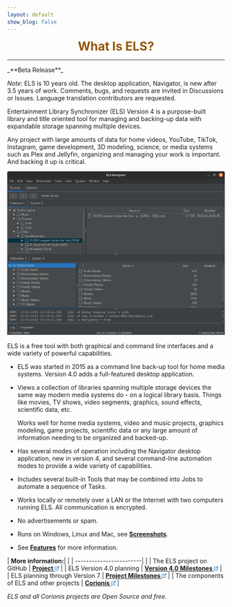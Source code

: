 ```yaml
---
layout: default
show_blog: false
---
```


<center><span style="font-size: 28px; font-face: bold; font-weight: bold; margin-top: 10px; color: #925600;">What Is ELS?</span></center>
<hr/>
_**Beta Release**_

_Note_: ELS is 10 years old. The desktop application, Navigator, is new after 3.5 years of
work. Comments, bugs, and requests are invited in Discussions or Issues. Language
translation contributors are requested.

Entertainment Library Synchronizer (ELS) Version 4 is a purpose-built library and title oriented tool for managing and backing-up data
with expandable storage spanning multiple devices.

Any project with large amounts of data for home videos, YouTube, TikTok, Instagram, game development, 3D modeling, science, or media systems such as Plex
and Jellyfin, organizing and managing your work is important. And backing it up is critical.

<img src="assets/images/media-server-01.png" border="0"/>

ELS is a free tool with both graphical and command line interfaces and a wide variety of powerful capabilities.

 * ELS was started in 2015 as a command line back-up tool for home media systems. Version 4.0 adds a full-featured desktop application.

 * Views a collection of libraries spanning multiple storage devices the same way modern media systems do - on a logical library basis. 
   Things like movies, TV shows, video segments, graphics, sound effects, scientific data, etc.
   
   Works well for home media systems, video and music projects, graphics modeling, game projects, scientific data or any large amount 
   of information needing to be organized and backed-up.

 * Has several modes of operation including the Navigator desktop application, new in version 4, and several command-line automation modes to provide a 
  wide variety of capabilities.

 * Includes several built-in Tools that may be combined into Jobs to automate a sequence of Tasks.

 * Works locally or remotely over a LAN or the Internet with two computers running ELS. All communication is encrypted.

 * No advertisements or spam.

 * Runs on Windows, Linux and Mac, see [<b>Screenshots</b>](screenshots.md).

 * See [<b>Features</b>](features.md) for more information.

| <b>More information:</b>| |
| ------------------------| |
| The ELS project on GitHub | <a href="{{ site.github.repository_url }}" target="_blank"><b>Project <img src="assets/images/link.png" alt="" title="On GitHub" align="bottom" border="0"/></b></a> |
| ELS Version 4.0 planning | <a href="{{ site.milestones4_url }}" target="_blank"><b>Version 4.0 Milestones <img src="assets/images/link.png" alt="" title="On GitHub" align="bottom" border="0"/></b></a> |
| ELS planning through Version 7 | <a href="{{ site.milestones_url }}" target="_blank"><b>Project Milestones <img src="assets/images/link.png" alt="" title="On GitHub" align="bottom" border="0"/></b></a> |
| The components of ELS and other projects | <a href="{{ site.home_url }}" target="_blank"><b>Corionis <img src="assets/images/link.png" alt="" title="On GitHub" align="bottom" border="0"/></b></a> |

_ELS and all Corionis projects are Open Source and free._
